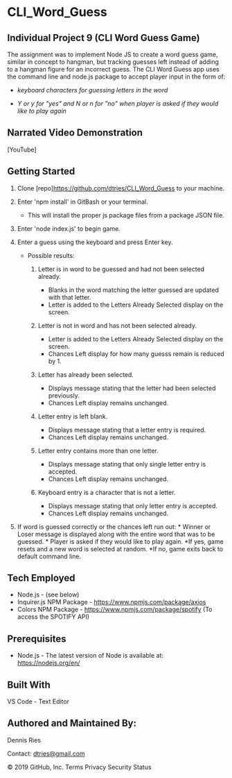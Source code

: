 # CLI_Word_Guess

## Individual Project 9 (CLI Word Guess Game) 

The assignment was to implement Node JS to create a word guess game, similar in concept to hangman, but tracking guesses left instead of adding to a hangman figure for an incorrect guess. The CLI Word Guess app uses the command line and node.js package to accept player input in the form of:

* *keyboard characters for guessing letters in the word*

* *Y or y for "yes" and N or n for "no" when player is asked if they would like to play again*

## Narrated Video Demonstration
[YouTube]
 
## Getting Started
1. Clone [repo]https://github.com/dtries/CLI_Word_Guess to your machine. 
1. Enter 'npm install' in GitBash or your terminal.
   * This will install the proper js package files from a package JSON file.
1. Enter 'node index.js' to begin game. 
1. Enter a guess using the keyboard and press Enter key.
   * Possible results:
     1. Letter is in word to be guessed and had not been selected already.
          * Blanks in the word matching the letter guessed are updated with that letter.
          * Letter is added to the Letters Already Selected display on the screen.
          
     1. Letter is not in word and has not been selected already. 
          * Letter is added to the Letters Already Selected display on the screen.
          * Chances Left display for how many guesss remain is reduced by 1.
          
     1. Letter has already been selected.
          * Displays message stating that the letter had been selected previously.
          * Chances Left display remains unchanged.
          
     1. Letter entry is left blank.
          * Displays message stating that a letter entry is required.
          * Chances Left display remains unchanged.
          
     1. Letter entry contains more than one letter.
          * Displays message stating that only single letter entry is accepted.
          * Chances Left display remains unchanged.
          
     1. Keyboard entry is a character that is not a letter.
          * Displays message stating that only letter entry is accepted.
          * Chances Left display remains unchanged.
          
  1. If word is guessed correctly or the chances left run out:
    * Winner or Loser message is displayed along with the entire word that was to be guessed.
    * Player is asked if they would like to play again.
      *If yes, game resets and a new word is selected at random.
      *If no, game exits back to default command line.
                     
## Tech Employed
* Node.js - (see below)
* Inquirer.js NPM Package - https://www.npmjs.com/package/axios
* Colors NPM Package - https://www.npmjs.com/package/spotify  (To access the SPOTIFY API)

## Prerequisites
* Node.js - The latest version of Node is available at: https://nodejs.org/en/

## Built With
VS Code - Text Editor
## Authored and Maintained By:
Dennis Ries

Contact: dtries@gmail.com

© 2019 GitHub, Inc.
Terms
Privacy
Security
Status
